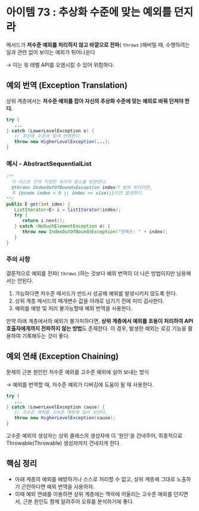 # 아이템 73 : 추상화 수준에 맞는 예외를 던지라

메서드가 **저수준 예외를 처리하지 않고 바깥으로 전파**( `throws` )해버릴 때, 수행하려는 일과 관련 없어 보이는 예외가 튀어나온다

→ 이는 윗 레벨 API를 오염시킬 수 있어 위험하다.

## **예외 번역 (Exception Translation)**

상위 계층에서는 **저수준 예외를 잡아 자신의 추상화 수준에 맞는 예외로 바꿔 던져야 한다.** 

```java
try {
   ... 
} catch (LowerLevelException e) {
   // 추상화 수준에 맞게 번역한다.
   throw new HigherLevelException(...);
}

```

### 예시 - **AbstractSequentialList**

```java
/**
  이 리스트 안의 지정한 위치의 원소를 반환한다.
  @throws IndexOutOfBoundsException index가 범위 밖이라면, 
  즉 {@code index < 0 || index >= size()}이면 발생한다.
**/
public E get(int idex) {
   ListIterator<E> i = listIterator(index);
   try {
      return i.next();
   } catch (NoSuchElementException e) {
   	  throw new IndexOutOfBoundsException("인덱스: " + index);
   }
}
```

### 주의 사항

결론적으로 예외를 전파( `throws` )하는 것보다 예외 번역이 더 나은 방법이지만 남용해서는 안된다.

1. 가능하다면 저수준 메서드가 반드시 성공해 예외를 발생시키지 않도록 한다.
2. 상위 계층 메서드의 매개변수 값을 아래로 넘기기 전에 미리 검사한다.
3. 예외를 예방 및 처리 불가능할때 예외 번역을 사용한다.

만약 아래 계층에서의 예외가 불가피하다면, **상위 계층에서 예외를 조용이 처리하여 API 호출자에게까지 전파하지 않는 방법**도 존재한다. 이 경우, 발생한 예외는 로깅 기능을 활용하여 기록해두는 것이 좋다.

## **예외 연쇄 (Exception Chaining)**

문제의 근본 원인인 저수준 예외를 고수준 예외에 실어 보내는 방식

→ 예외를 번역할 때, 저수준 예외가 디버깅에 도움이 될 때 사용한다.

```java
try {
   ... 
} catch (LowerLevelException cause) {
   // 저수준 예외를 고수준 예외에 실어 보낸다.
   throw new HigherLevelException(cause);
}
```

고수준 예외의 생성자는 상위 클래스의 생성자에 이 '원인'을 건네주어, 최종적으로 Throwable(Throwable) 생성자까지 건네지게 한다.

## 핵심 정리

- 아래 계층의 예외를 예방하거나 스스로 처리할 수 없고, 상위 계층에 그대로 노출하기 곤란하다면 예외 번역을 사용하자.
- 이때 예외 연쇄를 이용하면 상위 계층에는 맥락에 어울리는 고수준 예외를 던지면서, 근본 원인도 함께 알려주어 오류를 분석하기에 좋다.